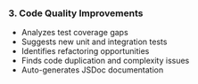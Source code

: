 ### 3. Code Quality Improvements

- Analyzes test coverage gaps
- Suggests new unit and integration tests
- Identifies refactoring opportunities
- Finds code duplication and complexity issues
- Auto-generates JSDoc documentation
